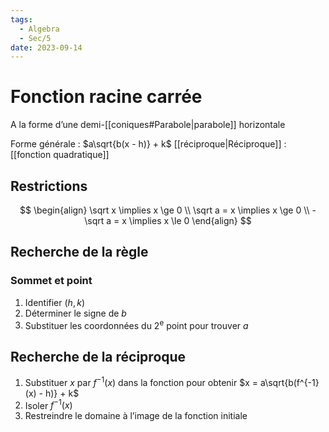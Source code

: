 ```yaml
---
tags:
  - Algebra
  - Sec/5
date: 2023-09-14
---
```


# Fonction racine carrée

A la forme d’une demi-[[coniques#Parabole|parabole]] horizontale

Forme générale : $a\sqrt{b(x - h)} + k$
[[réciproque|Réciproque]] : [[fonction quadratique]]

## Restrictions

$$
\begin{align}
\sqrt x \implies x \ge 0 \\
\sqrt a = x \implies x \ge 0 \\
-\sqrt a = x \implies x \le 0
\end{align}
$$

## Recherche de la règle

### Sommet et point

1. Identifier $(h, k)$
2. Déterminer le signe de $b$
3. Substituer les coordonnées du 2<sup>e</sup> point pour trouver $a$

## Recherche de la réciproque

1. Substituer $x$ par $f^{-1}(x)$ dans la fonction pour obtenir $x = a\sqrt{b(f^{-1}(x) - h)} + k$
2. Isoler $f^{-1}(x)$
3. Restreindre le domaine à l’image de la fonction initiale